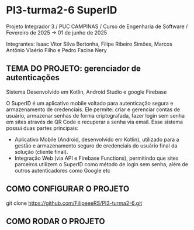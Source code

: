 # PI3-turma2-6 SuperID
Projeto Integrador 3 / PUC CAMPINAS / Curso de Engenharia de Software / Fevereiro de 2025 -> 01 de junho de 2025

Integrantes: Isaac Vitor Silva Bertonha, Filipe Ribeiro Simões, Marcos Antônio Vlaério Filho e Pedro Facine Nery

TEMA DO PROJETO: gerenciador de autenticações
-------------------------------
Sistema Desenvolvido em Kotlin, Android Studio e google Firebase

O SuperID é um aplicativo mobile voltado para autenticação segura e armazenamento de credenciais. Ele permite: criar e gerenciar contas de usuário, armazenar senhas de forma criptografada, fazer login sem senha em sites através de QR Code e recuperar a senha via email. Esse sistema possui duas partes principais: 

- Aplicativo Mobile (Android, desenvolvido em Kotlin), utilizado para a gestão e armazenamento seguro de credenciais do usuário final da solução (cliente final).
- Integração Web (via API e Firebase Functions), permitindo que sites parceiros utilizem o SuperID como método de login sem senha, além de outros autenticadores como Google etc 

COMO CONFIGURAR O PROJETO
-------------------------------
git clone https://github.com/FilipeeeRS/PI3-turma2-6.git

COMO RODAR O PROJETO
-------------------------------
